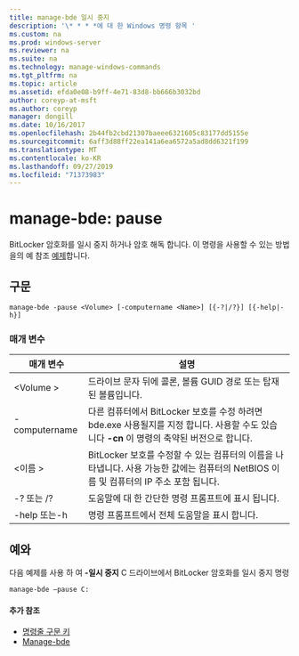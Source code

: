 ```yaml
---
title: manage-bde 일시 중지
description: '\* * * *에 대 한 Windows 명령 항목 '
ms.custom: na
ms.prod: windows-server
ms.reviewer: na
ms.suite: na
ms.technology: manage-windows-commands
ms.tgt_pltfrm: na
ms.topic: article
ms.assetid: efda0e08-b9ff-4e71-83d8-bb666b3032bd
author: coreyp-at-msft
ms.author: coreyp
manager: dongill
ms.date: 10/16/2017
ms.openlocfilehash: 2b44fb2cbd21307baeee6321605c83177dd5155e
ms.sourcegitcommit: 6aff3d88ff22ea141a6ea6572a5ad8dd6321f199
ms.translationtype: MT
ms.contentlocale: ko-KR
ms.lasthandoff: 09/27/2019
ms.locfileid: "71373983"
---
```

# <a name="manage-bde-pause"></a>manage-bde: pause



BitLocker 암호화를 일시 중지 하거나 암호 해독 합니다. 이 명령을 사용할 수 있는 방법을의 예 참조 [예제](#BKMK_Examples)합니다.

## <a name="syntax"></a>구문

```
manage-bde -pause <Volume> [-computername <Name>] [{-?|/?}] [{-help|-h}]
```

### <a name="parameters"></a>매개 변수

|매개 변수|설명|
|---------|-----------|
|\<Volume >|드라이브 문자 뒤에 콜론, 볼륨 GUID 경로 또는 탑재 된 볼륨입니다.|
|-computername|다른 컴퓨터에서 BitLocker 보호를 수정 하려면 bde.exe 사용될지를 지정 합니다. 사용할 수도 있습니다 **-cn** 이 명령의 축약된 버전으로 합니다.|
|\<이름 >|BitLocker 보호를 수정할 수 있는 컴퓨터의 이름을 나타냅니다. 사용 가능한 값에는 컴퓨터의 NetBIOS 이름 및 컴퓨터의 IP 주소 포함 됩니다.|
|-? 또는 /?|도움말에 대 한 간단한 명령 프롬프트에 표시 됩니다.|
|-help 또는-h|명령 프롬프트에서 전체 도움말을 표시 합니다.|

## <a name="BKMK_Examples"></a>예와

다음 예제를 사용 하 여 **-일시 중지** C 드라이브에서 BitLocker 암호화를 일시 중지 명령
```
manage-bde –pause C:
```

#### <a name="additional-references"></a>추가 참조

-   [명령줄 구문 키](command-line-syntax-key.md)
-   [Manage-bde](manage-bde.md)